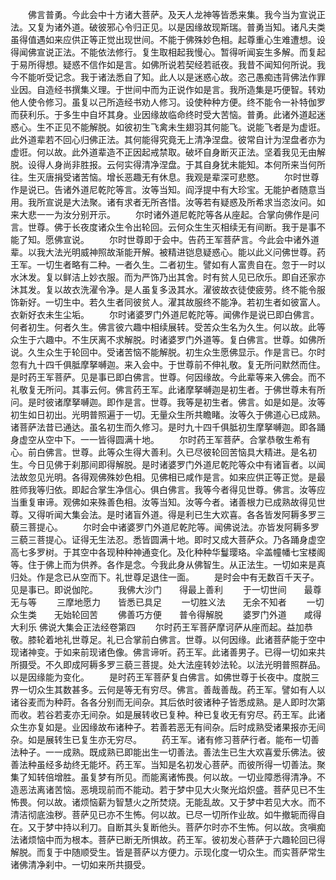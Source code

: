 <!-- { "loadSidebar": true } -->
　　佛言普勇。今此会中十方诸大菩萨。及天人龙神等皆悉来集。我今当为宣说正法。又复为诸外道。破彼邪心令归正见。以是因缘故现斯瑞。普勇当知。诸凡夫类虽得值遇如来应供正等正觉出现世间。不能于佛殊妙色相。起尊重心生难遭想。设得闻佛宣说正法。不能依法修行。复生取相起我慢心。暂得听闻妄生多解。而复起于易所得想。疑惑不信作如是言。如佛所说若契经若祇夜。我昔不闻知何所说。我今不能听受记念。我于诸法悉自了知。此人以是迷惑心故。恣己愚痴违背佛法作罪业因。自造经书撰集义理。于世间中而为正说作如是言。我所造集是巧便智。转劝他人使令修习。虽复以己所造经书劝人修习。设使种种方便。终不能令一补特伽罗而获利乐。于多生中自坏其身。业因缘故临命终时受大苦恼。普勇。此诸外道起迷惑心。生不正见不能解脱。如彼初生飞禽未生翅羽其何能飞。说能飞者是为虚诳。此外道辈若不回心归佛正法。其何能得究竟无上清净涅盘。彼常自计为涅盘者亦为虚诳。何以故。此外道辈造不正因起戒禁取。破坏自身断灭正法。坚着我见无由解脱。设得人身尚非胜报。云何实得清净涅盘。于其自身犹未能知。本何所来当何所往。生灭唐捐受诸苦恼。增长恶趣无有休息。我观是辈深可悲愍。
　　尔时世尊作是说已。告诸外道尼乾陀等言。汝等当知。阎浮提中有大珍宝。无能护者随意当用。我所宣说是大法聚。诸有求者无所吝惜。汝等若有疑惑及所希求当恣汝问。如来大悲一一为汝分别开示。
　　尔时诸外道尼乾陀等各从座起。合掌向佛作是问言。世尊。佛于长夜度诸众生令出轮回。云何众生生灭相续无有间断。我于是事不能了知。愿佛宣说。
　　尔时世尊即于会中。告药王军菩萨言。今此会中诸外道辈。以我大法光明威神照故渐能开解。被精进铠息疑惑心。能以此义问佛世尊。药王军。一切生者略有二种。一者久生。二者初生。譬如有人富贵自在。忽于一时以水沐发。复以鲜洁上妙衣服。而为严饰乃出其舍。时有贫人见已欣乐。即自还家亦沐其发。复以故衣洗濯令净。是人虽复多汲其水。濯彼故衣徒使疲劳。终不能令服饰新好。一切生中。若久生者同彼贫人。濯其故服终不能净。若初生者如彼富人。衣新好衣未生尘垢。
　　尔时诸婆罗门外道尼乾陀等。闻佛作是说已即白佛言。何者初生。何者久生。佛言彼六趣中相续展转。受苦众生名为久生。何以故。此等众生于六趣中。不生厌离不求解脱。时诸婆罗门外道等。复白佛言。世尊。如佛所说。久生众生于轮回中。受诸苦恼不能解脱。初生众生愿佛显示。作是言已。尔时忽有九十四千俱胝摩拏嚩迦。来入会中。于世尊前不伸礼敬。复无所问默然而住。是时药王军菩萨。见是事已即白佛言。世尊。何因缘故。今此辈等来入佛会。而不礼敬复无所问。其事云何。佛言药王军。此诸摩拏嚩迦是初生者。于佛世尊未有所问。是时彼诸摩拏嚩迦。即作是言。世尊。我等是初生者。佛言。如是如是。汝等初生如日初出。光明普照遍于一切。无量众生所共瞻睹。汝等久于佛道心已成熟。诸菩萨法昔已通达。虽名初生而久修习。是时九十四千俱胝初生摩拏嚩迦。即各踊身虚空从空中下。一一皆得圆满十地。
　　尔时药王军菩萨。合掌恭敬生希有心。前白佛言。世尊。此等众生得大善利。久已尽彼轮回苦恼具大精进。是名初生。今日见佛于刹那间即得解脱。是时诸婆罗门外道尼乾陀等众中有诸盲者。以闻法故忽见光明。各得观佛殊妙色相。见佛相已咸作是言。如来应供正等正觉。是最胜师我等归依。即起合掌生净信心。俱白佛言。我等今者得见世尊。佛言。汝等应当重复审谛。观佛如来殊善色相。汝等当知。汝等今者。诸善根力已成熟故得见世尊。又得听闻大集会法。是时诸盲外道。得是利已生大欢喜。各各皆发阿耨多罗三藐三菩提心。
　　尔时会中诸婆罗门外道尼乾陀等。闻佛说法。亦皆发阿耨多罗三藐三菩提心。证得无生法忍。悉皆圆满十地。即时又成大菩萨众。乃各踊身虚空高七多罗树。于其空中各现种种神通变化。及化种种华鬘璎珞。伞盖幢幡七宝楼阁等。住于佛上而为供养。各作是念。今我此身从佛智生。从正法生。一切如来是真归处。作是念已从空而下。礼世尊足退住一面。
　　是时会中有无数百千天子。见是事已。即说伽陀。
　　我佛大沙门　　得最上善利
　　于一切世间　　最尊无与等
　　三摩地愿力　　皆悉已具足
　　一切胜义法　　无余不知者
　　一切众生类　　无始轮回苦
　　佛善巧方便　　普令得解脱
　　婆罗门外道　　咸得大利乐
佛说大集会正法经卷第四
　　尔时药王军菩萨摩诃萨从座而起。益加恭敬。膝轮着地礼世尊足。礼已合掌前白佛言。世尊。以何因缘。此诸菩萨能于空中现诸神变。于如来前现诸色像。佛言谛听。药王军。此诸善男子。已得一切如来共所摄受。不久即成阿耨多罗三藐三菩提。处大法座转妙法轮。以法光明普照群品。以是因缘能为变化。
　　是时药王军菩萨复白佛言。如佛世尊于长夜中。度脱三界一切众生其数甚多。云何是等无有穷尽。佛言。善哉善哉。药王军。譬如有人以诸谷麦而为种莳。各各分别而无间杂。其后依时彼诸种子皆悉成熟。是人即时次第而收。若谷若麦亦无间杂。如是展转收已复种。种已复收无有穷尽。药王军。此诸众生亦复如是。业因缘故布诸种子。若善若恶无有间杂。后时成熟受诸果报亦无间杂。如是展转生已复生亦无穷尽。
　　药王军。诸有修习菩萨行者。能布一切善法种子。一一成熟。既成熟已即能出生一切善法。善法生已生大欢喜爱乐佛法。彼善法种虽经多劫终无能坏。药王军。当知是名初发心菩萨。而彼所得一切善法。聚集了知转倍增胜。虽复梦有所见。而能离诸怖畏。何以故。一切业障悉得清净。不造恶法离诸苦恼。恶境现前而不能动。若于梦中见大火聚光焰炽盛。菩萨见已不生怖畏。何以故。诸烦恼薪为智慧火之所焚烧。无能乱故。又于梦中若见大水。而不清洁彻底浊秽。菩萨见已亦不生怖。何以故。已尽一切所作业故。如牛撤轭而得自在。又于梦中持以利刀。自断其头复断他头。菩萨尔时亦不生怖。何以故。贪嗔痴法诸烦恼中而为根本。菩萨已断无所惧故。药王军。彼初发心菩萨于六趣轮回已得解脱。而复于中随顺受生。皆是菩萨以方便力。示现化度一切众生。而实菩萨常生诸佛清净刹中。一切如来所共摄受。
